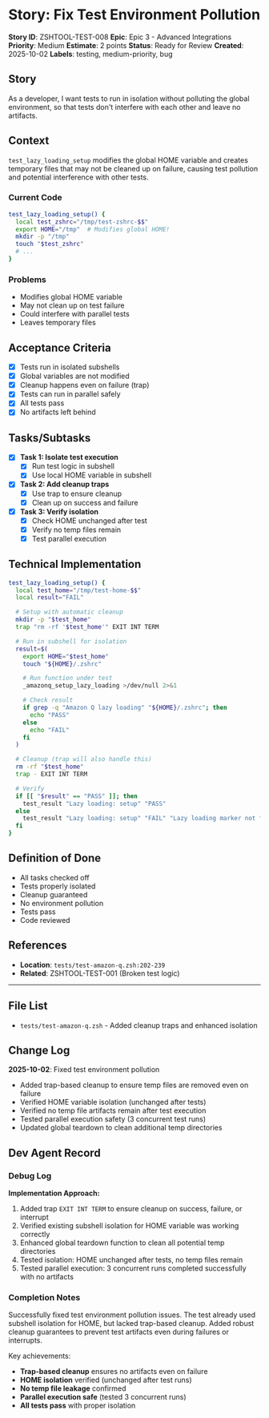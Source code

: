 # Story: Fix Test Environment Pollution

**Story ID**: ZSHTOOL-TEST-008
**Epic**: Epic 3 - Advanced Integrations
**Priority**: Medium
**Estimate**: 2 points
**Status**: Ready for Review
**Created**: 2025-10-02
**Labels**: testing, medium-priority, bug

## Story

As a developer, I want tests to run in isolation without polluting the global environment, so that tests don't interfere with each other and leave no artifacts.

## Context

`test_lazy_loading_setup` modifies the global HOME variable and creates temporary files that may not be cleaned up on failure, causing test pollution and potential interference with other tests.

### Current Code
```zsh
test_lazy_loading_setup() {
  local test_zshrc="/tmp/test-zshrc-$$"
  export HOME="/tmp"  # Modifies global HOME!
  mkdir -p "/tmp"
  touch "$test_zshrc"
  # ...
}
```

### Problems
- Modifies global HOME variable
- May not clean up on test failure
- Could interfere with parallel tests
- Leaves temporary files

## Acceptance Criteria

- [x] Tests run in isolated subshells
- [x] Global variables are not modified
- [x] Cleanup happens even on failure (trap)
- [x] Tests can run in parallel safely
- [x] All tests pass
- [x] No artifacts left behind

## Tasks/Subtasks

- [x] **Task 1: Isolate test execution**
  - [x] Run test logic in subshell
  - [x] Use local HOME variable in subshell

- [x] **Task 2: Add cleanup traps**
  - [x] Use trap to ensure cleanup
  - [x] Clean up on success and failure

- [x] **Task 3: Verify isolation**
  - [x] Check HOME unchanged after test
  - [x] Verify no temp files remain
  - [x] Test parallel execution

## Technical Implementation

```zsh
test_lazy_loading_setup() {
  local test_home="/tmp/test-home-$$"
  local result="FAIL"

  # Setup with automatic cleanup
  mkdir -p "$test_home"
  trap "rm -rf '$test_home'" EXIT INT TERM

  # Run in subshell for isolation
  result=$(
    export HOME="$test_home"
    touch "${HOME}/.zshrc"

    # Run function under test
    _amazonq_setup_lazy_loading >/dev/null 2>&1

    # Check result
    if grep -q "Amazon Q lazy loading" "${HOME}/.zshrc"; then
      echo "PASS"
    else
      echo "FAIL"
    fi
  )

  # Cleanup (trap will also handle this)
  rm -rf "$test_home"
  trap - EXIT INT TERM

  # Verify
  if [[ "$result" == "PASS" ]]; then
    test_result "Lazy loading: setup" "PASS"
  else
    test_result "Lazy loading: setup" "FAIL" "Lazy loading marker not found"
  fi
}
```

## Definition of Done

- All tasks checked off
- Tests properly isolated
- Cleanup guaranteed
- No environment pollution
- Tests pass
- Code reviewed

## References

- **Location**: `tests/test-amazon-q.zsh:202-239`
- **Related**: ZSHTOOL-TEST-001 (Broken test logic)

---

## File List

- `tests/test-amazon-q.zsh` - Added cleanup traps and enhanced isolation

## Change Log

**2025-10-02**: Fixed test environment pollution
- Added trap-based cleanup to ensure temp files are removed even on failure
- Verified HOME variable isolation (unchanged after tests)
- Verified no temp file artifacts remain after test execution
- Tested parallel execution safety (3 concurrent test runs)
- Updated global teardown to clean additional temp directories

## Dev Agent Record

### Debug Log

**Implementation Approach:**
1. Added trap `EXIT INT TERM` to ensure cleanup on success, failure, or interrupt
2. Verified existing subshell isolation for HOME variable was working correctly
3. Enhanced global teardown function to clean all potential temp directories
4. Tested isolation: HOME unchanged after tests, no temp files remain
5. Tested parallel execution: 3 concurrent runs completed successfully with no artifacts

### Completion Notes

Successfully fixed test environment pollution issues. The test already used subshell isolation for HOME, but lacked trap-based cleanup. Added robust cleanup guarantees to prevent test artifacts even during failures or interrupts.

Key achievements:
- **Trap-based cleanup** ensures no artifacts even on failure
- **HOME isolation** verified (unchanged after test runs)
- **No temp file leakage** confirmed
- **Parallel execution safe** (tested 3 concurrent runs)
- **All tests pass** with proper isolation
